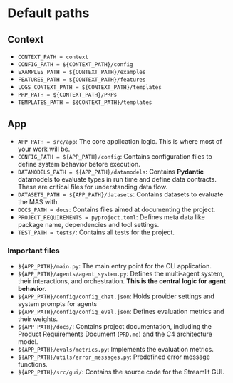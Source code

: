 # Default paths

## Context

- `CONTEXT_PATH = context`
- `CONFIG_PATH = ${CONTEXT_PATH}/config`
- `EXAMPLES_PATH = ${CONTEXT_PATH}/examples`
- `FEATURES_PATH = ${CONTEXT_PATH}/features`
- `LOGS_CONTEXT_PATH = ${CONTEXT_PATH}/templates`
- `PRP_PATH = ${CONTEXT_PATH}/PRPs`
- `TEMPLATES_PATH = ${CONTEXT_PATH}/templates`

## App

- `APP_PATH = src/app`: The core application logic. This is where most of your work will be.
- `CONFIG_PATH = ${APP_PATH}/config`: Contains configuration files to define system behavior before execution.
- `DATAMODELS_PATH = ${APP_PATH}/datamodels`: Contains **Pydantic** datamodels to evaluate types in run time and define data contracts. These are critical files for understanding data flow.
- `DATASETS_PATH = ${APP_PATH}/datasets`: Contains datasets to evaluate the MAS with.
- `DOCS_PATH = docs`: Contains files aimed at documenting the project.
- `PROJECT_REQUIREMENTS = pyproject.toml`: Defines meta data like package name, dependencies and tool settings.
- `TEST_PATH = tests/`: Contains all tests for the project.

### Important files

- `${APP_PATH}/main.py`: The main entry point for the CLI application.
- `${APP_PATH}/agents/agent_system.py`: Defines the multi-agent system, their interactions, and orchestration. **This is the central logic for agent behavior.**
- `${APP_PATH}/config/config_chat.json`: Holds provider settings and system prompts for agents
- `${APP_PATH}/config/config_eval.json`: Defines evaluation metrics and their weights.
- `${APP_PATH}/docs/`: Contains project documentation, including the Product Requirements Document (`PRD.md`) and the C4 architecture model.
- `${APP_PATH}/evals/metrics.py`: Implements the evaluation metrics.
- `${APP_PATH}/utils/error_messages.py`: Predefined error message functions.
- `${APP_PATH}/src/gui/`: Contains the source code for the Streamlit GUI.
